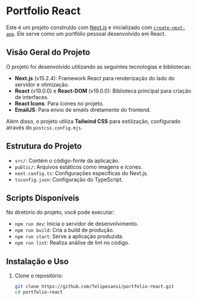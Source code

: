 # Portfolio React

Este é um projeto construído com [Next.js](https://nextjs.org) e inicializado com [`create-next-app`](https://nextjs.org/docs/app/api-reference/cli/create-next-app). Ele serve como um portfólio pessoal desenvolvido em React.

## Visão Geral do Projeto

O projeto foi desenvolvido utilizando as seguintes tecnologias e bibliotecas:
- **Next.js** (v15.2.4): Framework React para renderização do lado do servidor e otimização.
- **React** (v19.0.0) e **React-DOM** (v19.0.0): Biblioteca principal para criação de interfaces.
- **React Icons**: Para ícones no projeto.
- **EmailJS**: Para envio de emails diretamente do frontend.

Além disso, o projeto utiliza **Tailwind CSS** para estilização, configurado através do `postcss.config.mjs`.

## Estrutura do Projeto

- `src/`: Contém o código-fonte da aplicação.
- `public/`: Arquivos estáticos como imagens e ícones.
- `next.config.ts`: Configurações específicas do Next.js.
- `tsconfig.json`: Configuração do TypeScript.

## Scripts Disponíveis

No diretório do projeto, você pode executar:

- `npm run dev`: Inicia o servidor de desenvolvimento.
- `npm run build`: Cria a build de produção.
- `npm run start`: Serve a aplicação produzida.
- `npm run lint`: Realiza análise de lint no código.

## Instalação e Uso

1. Clone o repositório:
   ```bash
   git clone https://github.com/felipesansi/portfolio-react.git
   cd portfolio-react